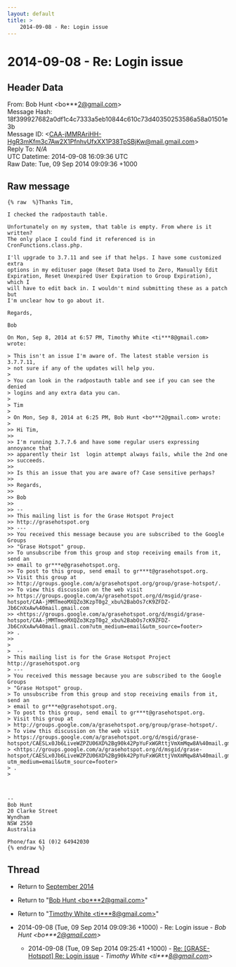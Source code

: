 ```yaml
---
layout: default
title: >
    2014-09-08 - Re: Login issue
---
```


# 2014-09-08 - Re: Login issue

## Header Data

From: Bob Hunt \<bo***2@gmail.com\><br>
Message Hash: 18f399927682a0df1c4c7333a5eb10844c610c73d40350253586a58a01501e3b<br>
Message ID: \<CAA-jMMRAriHH-HgR3mKfm3c7Aw2X1PfnhvUfxXX1P38TpSBjKw@mail.gmail.com\><br>
Reply To: _N/A_<br>
UTC Datetime: 2014-09-08 16:09:36 UTC<br>
Raw Date: Tue, 09 Sep 2014 09:09:36 +1000<br>

## Raw message

```
{% raw  %}Thanks Tim,

I checked the radpostauth table.

Unfortunately on my system, that table is empty. From where is it written?
The only place I could find it referenced is in CronFunctions.class.php.

I'll upgrade to 3.7.11 and see if that helps. I have some customized extra
options in my edituser page (Reset Data Used to Zero, Manually Edit
Expiration, Reset Unexpired User Expiration to Group Expiration), which I
will have to edit back in. I wouldn't mind submitting these as a patch but
I'm unclear how to go about it.

Regards,

Bob

On Mon, Sep 8, 2014 at 6:57 PM, Timothy White <ti***8@gmail.com> wrote:

> This isn't an issue I'm aware of. The latest stable version is 3.7.7.11,
> not sure if any of the updates will help you.
>
> You can look in the radpostauth table and see if you can see the denied
> logins and any extra data you can.
>
> Tim
>
> On Mon, Sep 8, 2014 at 6:25 PM, Bob Hunt <bo***2@gmail.com> wrote:
>
>> Hi Tim,
>>
>> I'm running 3.7.7.6 and have some regular users expressing annoyance that
>> apparently their 1st  login attempt always fails, while the 2nd one
>> succeeds.
>>
>> Is this an issue that you are aware of? Case sensitive perhaps?
>>
>> Regards,
>>
>> Bob
>>
>> --
>> This mailing list is for the Grase Hotspot Project
>> http://grasehotspot.org
>> ---
>> You received this message because you are subscribed to the Google Groups
>> "Grase Hotspot" group.
>> To unsubscribe from this group and stop receiving emails from it, send an
>> email to gr***e@grasehotspot.org.
>> To post to this group, send email to gr***t@grasehotspot.org.
>> Visit this group at
>> http://groups.google.com/a/grasehotspot.org/group/grase-hotspot/.
>> To view this discussion on the web visit
>> https://groups.google.com/a/grasehotspot.org/d/msgid/grase-hotspot/CAA-jMMTmeoMXQZo3KzpT0g2_xbu%2BabOs7cK9ZFDZ-Jb6CnXxAw%40mail.gmail.com
>> <https://groups.google.com/a/grasehotspot.org/d/msgid/grase-hotspot/CAA-jMMTmeoMXQZo3KzpT0g2_xbu%2BabOs7cK9ZFDZ-Jb6CnXxAw%40mail.gmail.com?utm_medium=email&utm_source=footer>
>> .
>>
>
>  --
> This mailing list is for the Grase Hotspot Project http://grasehotspot.org
> ---
> You received this message because you are subscribed to the Google Groups
> "Grase Hotspot" group.
> To unsubscribe from this group and stop receiving emails from it, send an
> email to gr***e@grasehotspot.org.
> To post to this group, send email to gr***t@grasehotspot.org.
> Visit this group at
> http://groups.google.com/a/grasehotspot.org/group/grase-hotspot/.
> To view this discussion on the web visit
> https://groups.google.com/a/grasehotspot.org/d/msgid/grase-hotspot/CAESLx0Jb6LiveWZPZU06XD%2Bg90k42PpYuFxWGRttjVmXmMqw8A%40mail.gmail.com
> <https://groups.google.com/a/grasehotspot.org/d/msgid/grase-hotspot/CAESLx0Jb6LiveWZPZU06XD%2Bg90k42PpYuFxWGRttjVmXmMqw8A%40mail.gmail.com?utm_medium=email&utm_source=footer>
> .
>



-- 
Bob Hunt
20 Clarke Street
Wyndham
NSW 2550
Australia

Phone/fax 61 (0)2 64942030
{% endraw %}
```

## Thread

+ Return to [September 2014](/archive/2014/09)

+ Return to "[Bob Hunt <bo***2<span>@</span>gmail.com>](/authors/bo___2_at_gmail_com)"
+ Return to "[Timothy White <ti***8<span>@</span>gmail.com>](/authors/ti___8_at_gmail_com)"

+ 2014-09-08 (Tue, 09 Sep 2014 09:09:36 +1000) - Re: Login issue - _Bob Hunt \<bo***2@gmail.com\>_
  + 2014-09-08 (Tue, 09 Sep 2014 09:25:41 +1000) - [Re: [GRASE-Hotspot] Re: Login issue](/archive/2014/09/5fbcf9fa1e8aa20d3bcba4390ebcd1cfb46193f1f160c0636c0adda3ff73b512) - _Timothy White \<ti***8@gmail.com\>_

